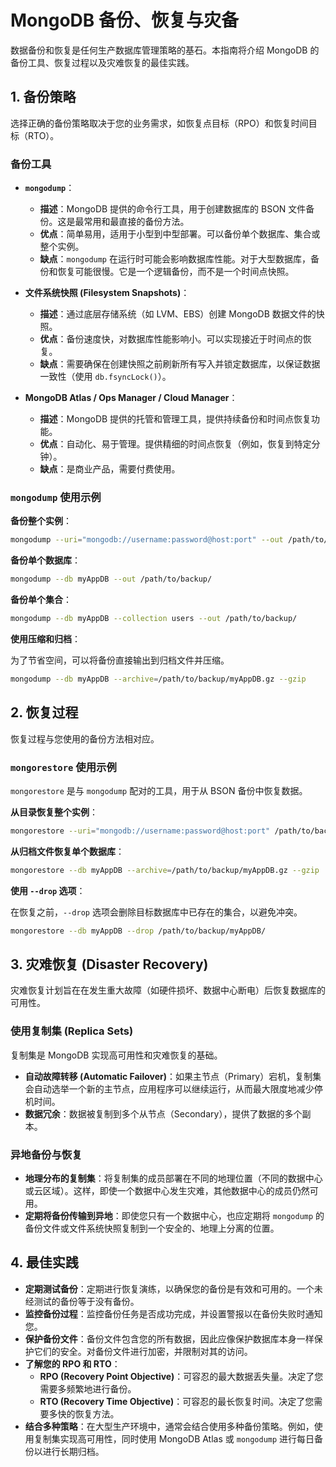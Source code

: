 # MongoDB 备份、恢复与灾备

数据备份和恢复是任何生产数据库管理策略的基石。本指南将介绍 MongoDB 的备份工具、恢复过程以及灾难恢复的最佳实践。

## 1. 备份策略

选择正确的备份策略取决于您的业务需求，如恢复点目标（RPO）和恢复时间目标（RTO）。

### 备份工具

- **`mongodump`**：
  - **描述**：MongoDB 提供的命令行工具，用于创建数据库的 BSON 文件备份。这是最常用和最直接的备份方法。
  - **优点**：简单易用，适用于小型到中型部署。可以备份单个数据库、集合或整个实例。
  - **缺点**：`mongodump` 在运行时可能会影响数据库性能。对于大型数据库，备份和恢复可能很慢。它是一个逻辑备份，而不是一个时间点快照。

- **文件系统快照 (Filesystem Snapshots)**：
  - **描述**：通过底层存储系统（如 LVM、EBS）创建 MongoDB 数据文件的快照。
  - **优点**：备份速度快，对数据库性能影响小。可以实现接近于时间点的恢复。
  - **缺点**：需要确保在创建快照之前刷新所有写入并锁定数据库，以保证数据一致性（使用 `db.fsyncLock()`）。

- **MongoDB Atlas / Ops Manager / Cloud Manager**：
  - **描述**：MongoDB 提供的托管和管理工具，提供持续备份和时间点恢复功能。
  - **优点**：自动化、易于管理。提供精细的时间点恢复（例如，恢复到特定分钟）。
  - **缺点**：是商业产品，需要付费使用。

### `mongodump` 使用示例

**备份整个实例**：

```bash
mongodump --uri="mongodb://username:password@host:port" --out /path/to/backup/
```

**备份单个数据库**：

```bash
mongodump --db myAppDB --out /path/to/backup/
```

**备份单个集合**：

```bash
mongodump --db myAppDB --collection users --out /path/to/backup/
```

**使用压缩和归档**：

为了节省空间，可以将备份直接输出到归档文件并压缩。

```bash
mongodump --db myAppDB --archive=/path/to/backup/myAppDB.gz --gzip
```

## 2. 恢复过程

恢复过程与您使用的备份方法相对应。

### `mongorestore` 使用示例

`mongorestore` 是与 `mongodump` 配对的工具，用于从 BSON 备份中恢复数据。

**从目录恢复整个实例**：

```bash
mongorestore --uri="mongodb://username:password@host:port" /path/to/backup/
```

**从归档文件恢复单个数据库**：

```bash
mongorestore --db myAppDB --archive=/path/to/backup/myAppDB.gz --gzip
```

**使用 `--drop` 选项**：

在恢复之前，`--drop` 选项会删除目标数据库中已存在的集合，以避免冲突。

```bash
mongorestore --db myAppDB --drop /path/to/backup/myAppDB/
```

## 3. 灾难恢复 (Disaster Recovery)

灾难恢复计划旨在在发生重大故障（如硬件损坏、数据中心断电）后恢复数据库的可用性。

### 使用复制集 (Replica Sets)

复制集是 MongoDB 实现高可用性和灾难恢复的基础。

- **自动故障转移 (Automatic Failover)**：如果主节点（Primary）宕机，复制集会自动选举一个新的主节点，应用程序可以继续运行，从而最大限度地减少停机时间。
- **数据冗余**：数据被复制到多个从节点（Secondary），提供了数据的多个副本。

### 异地备份与恢复

- **地理分布的复制集**：将复制集的成员部署在不同的地理位置（不同的数据中心或云区域）。这样，即使一个数据中心发生灾难，其他数据中心的成员仍然可用。
- **定期将备份传输到异地**：即使您只有一个数据中心，也应定期将 `mongodump` 的备份文件或文件系统快照复制到一个安全的、地理上分离的位置。

## 4. 最佳实践

- **定期测试备份**：定期进行恢复演练，以确保您的备份是有效和可用的。一个未经测试的备份等于没有备份。
- **监控备份过程**：监控备份任务是否成功完成，并设置警报以在备份失败时通知您。
- **保护备份文件**：备份文件包含您的所有数据，因此应像保护数据库本身一样保护它们的安全。对备份文件进行加密，并限制对其的访问。
- **了解您的 RPO 和 RTO**：
  - **RPO (Recovery Point Objective)**：可容忍的最大数据丢失量。决定了您需要多频繁地进行备份。
  - **RTO (Recovery Time Objective)**：可容忍的最长恢复时间。决定了您需要多快的恢复方法。
- **结合多种策略**：在大型生产环境中，通常会结合使用多种备份策略。例如，使用复制集实现高可用性，同时使用 MongoDB Atlas 或 `mongodump` 进行每日备份以进行长期归档。
